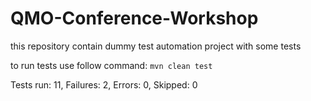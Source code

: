 # QMO-Conference-Workshop
this repository contain dummy test automation project with some tests

to run tests use follow command:
`mvn clean test`

Tests run: 11, Failures: 2, Errors: 0, Skipped: 0